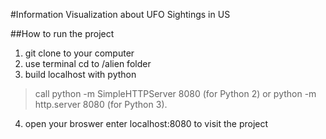 #Information Visualization about UFO Sightings in US


##How to run the project

1. git clone to your computer
2. use terminal cd to /alien folder
3. build localhost with python 
> call python -m SimpleHTTPServer 8080 (for Python 2) or python -m http.server 8080 (for Python 3).
4. open your broswer enter localhost:8080 to visit the project


